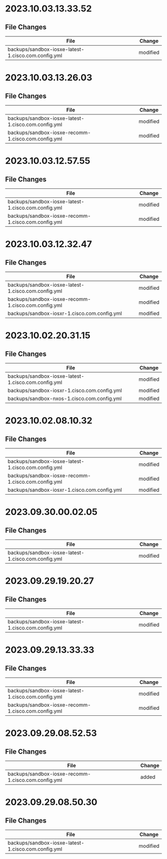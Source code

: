# 2023.10.03.13.33.52

## File Changes

| File | Change |
| --- | --- |
| backups/sandbox-iosxe-latest-1.cisco.com.config.yml | modified |

# 2023.10.03.13.26.03

## File Changes

| File | Change |
| --- | --- |
| backups/sandbox-iosxe-latest-1.cisco.com.config.yml | modified |
| backups/sandbox-iosxe-recomm-1.cisco.com.config.yml | modified |

# 2023.10.03.12.57.55

## File Changes

| File | Change |
| --- | --- |
| backups/sandbox-iosxe-latest-1.cisco.com.config.yml | modified |
| backups/sandbox-iosxe-recomm-1.cisco.com.config.yml | modified |

# 2023.10.03.12.32.47

## File Changes

| File | Change |
| --- | --- |
| backups/sandbox-iosxe-latest-1.cisco.com.config.yml | modified |
| backups/sandbox-iosxe-recomm-1.cisco.com.config.yml | modified |
| backups/sandbox-iosxr-1.cisco.com.config.yml | modified |

# 2023.10.02.20.31.15

## File Changes

| File | Change |
| --- | --- |
| backups/sandbox-iosxe-latest-1.cisco.com.config.yml | modified |
| backups/sandbox-iosxr-1.cisco.com.config.yml | modified |
| backups/sandbox-nxos-1.cisco.com.config.yml | modified |

# 2023.10.02.08.10.32

## File Changes

| File | Change |
| --- | --- |
| backups/sandbox-iosxe-latest-1.cisco.com.config.yml | modified |
| backups/sandbox-iosxe-recomm-1.cisco.com.config.yml | modified |
| backups/sandbox-iosxr-1.cisco.com.config.yml | modified |

# 2023.09.30.00.02.05

## File Changes

| File | Change |
| --- | --- |
| backups/sandbox-iosxe-latest-1.cisco.com.config.yml | modified |

# 2023.09.29.19.20.27

## File Changes

| File | Change |
| --- | --- |
| backups/sandbox-iosxe-latest-1.cisco.com.config.yml | modified |

# 2023.09.29.13.33.33

## File Changes

| File | Change |
| --- | --- |
| backups/sandbox-iosxe-latest-1.cisco.com.config.yml | modified |
| backups/sandbox-iosxe-recomm-1.cisco.com.config.yml | modified |

# 2023.09.29.08.52.53

## File Changes

| File | Change |
| --- | --- |
| backups/sandbox-iosxe-recomm-1.cisco.com.config.yml | added |

# 2023.09.29.08.50.30

## File Changes

| File | Change |
| --- | --- |
| backups/sandbox-iosxe-latest-1.cisco.com.config.yml | modified |